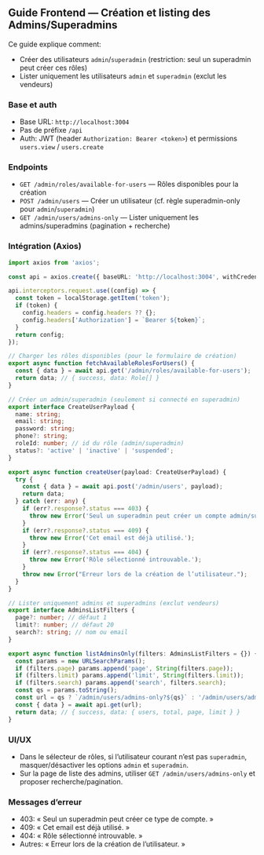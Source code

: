 ## Guide Frontend — Création et listing des Admins/Superadmins

Ce guide explique comment:
- Créer des utilisateurs `admin`/`superadmin` (restriction: seul un superadmin peut créer ces rôles)
- Lister uniquement les utilisateurs `admin` et `superadmin` (exclut les vendeurs)

### Base et auth
- Base URL: `http://localhost:3004`
- Pas de préfixe `/api`
- Auth: JWT (header `Authorization: Bearer <token>`) et permissions `users.view` / `users.create`

### Endpoints
- `GET /admin/roles/available-for-users` — Rôles disponibles pour la création
- `POST /admin/users` — Créer un utilisateur (cf. règle superadmin-only pour `admin`/`superadmin`)
- `GET /admin/users/admins-only` — Lister uniquement les admins/superadmins (pagination + recherche)

### Intégration (Axios)

```ts
import axios from 'axios';

const api = axios.create({ baseURL: 'http://localhost:3004', withCredentials: true });

api.interceptors.request.use((config) => {
  const token = localStorage.getItem('token');
  if (token) {
    config.headers = config.headers ?? {};
    config.headers['Authorization'] = `Bearer ${token}`;
  }
  return config;
});

// Charger les rôles disponibles (pour le formulaire de création)
export async function fetchAvailableRolesForUsers() {
  const { data } = await api.get('/admin/roles/available-for-users');
  return data; // { success, data: Role[] }
}

// Créer un admin/superadmin (seulement si connecté en superadmin)
export interface CreateUserPayload {
  name: string;
  email: string;
  password: string;
  phone?: string;
  roleId: number; // id du rôle (admin/superadmin)
  status?: 'active' | 'inactive' | 'suspended';
}

export async function createUser(payload: CreateUserPayload) {
  try {
    const { data } = await api.post('/admin/users', payload);
    return data;
  } catch (err: any) {
    if (err?.response?.status === 403) {
      throw new Error('Seul un superadmin peut créer un compte admin/superadmin.');
    }
    if (err?.response?.status === 409) {
      throw new Error('Cet email est déjà utilisé.');
    }
    if (err?.response?.status === 404) {
      throw new Error('Rôle sélectionné introuvable.');
    }
    throw new Error("Erreur lors de la création de l’utilisateur.");
  }
}

// Lister uniquement admins et superadmins (exclut vendeurs)
export interface AdminsListFilters {
  page?: number; // défaut 1
  limit?: number; // défaut 20
  search?: string; // nom ou email
}

export async function listAdminsOnly(filters: AdminsListFilters = {}) {
  const params = new URLSearchParams();
  if (filters.page) params.append('page', String(filters.page));
  if (filters.limit) params.append('limit', String(filters.limit));
  if (filters.search) params.append('search', filters.search);
  const qs = params.toString();
  const url = qs ? `/admin/users/admins-only?${qs}` : '/admin/users/admins-only';
  const { data } = await api.get(url);
  return data; // { success, data: { users, total, page, limit } }
}
```

### UI/UX
- Dans le sélecteur de rôles, si l’utilisateur courant n’est pas `superadmin`, masquer/désactiver les options `admin` et `superadmin`.
- Sur la page de liste des admins, utiliser `GET /admin/users/admins-only` et proposer recherche/pagination.

### Messages d’erreur
- 403: « Seul un superadmin peut créer ce type de compte. »
- 409: « Cet email est déjà utilisé. »
- 404: « Rôle sélectionné introuvable. »
- Autres: « Erreur lors de la création de l’utilisateur. »


